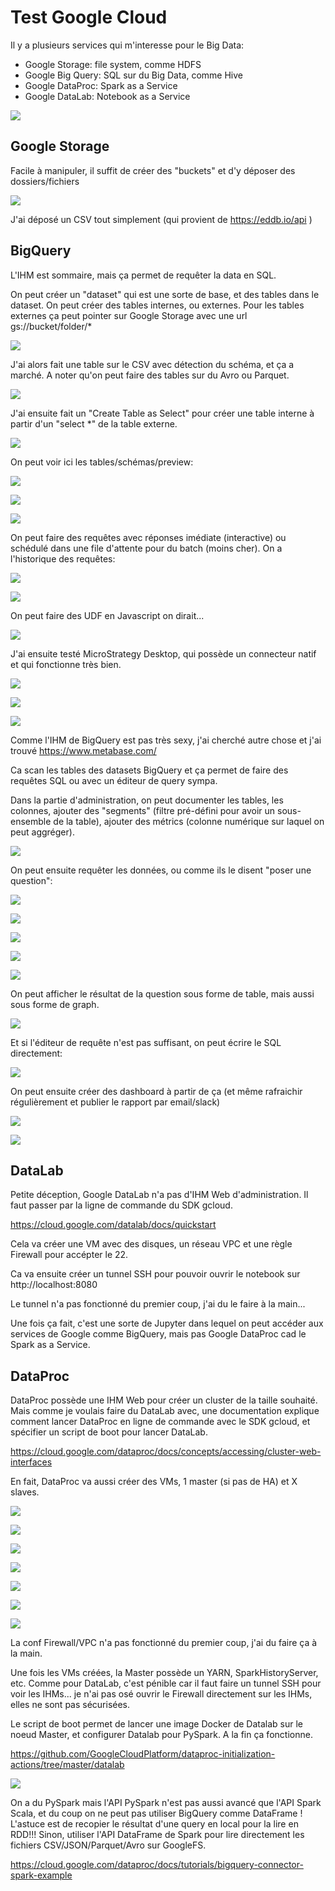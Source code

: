 # Test Google Cloud

Il y a plusieurs services qui m'interesse pour le Big Data:

* Google Storage: file system, comme HDFS
* Google Big Query: SQL sur du Big Data, comme Hive
* Google DataProc: Spark as a Service
* Google DataLab: Notebook as a Service

![](img/Menu.png)


## Google Storage

Facile à manipuler, il suffit de créer des "buckets" et d'y déposer des dossiers/fichiers

![](img/Buckets.png)

J'ai déposé un CSV tout simplement (qui provient de https://eddb.io/api )

## BigQuery

L'IHM est sommaire, mais ça permet de requêter la data en SQL.

On peut créer un "dataset" qui est une sorte de base, et des tables dans le dataset.
On peut créer des tables internes, ou externes. Pour les tables externes ça peut pointer sur Google Storage avec une url gs://bucket/folder/*

![](img/BigQuery_Create_Table.png)

J'ai alors fait une table sur le CSV avec détection du schéma, et ça a marché.
A noter qu'on peut faire des tables sur du Avro ou Parquet.

![](img/BigQuery_Format.png)

J'ai ensuite fait un "Create Table as Select" pour créer une table interne à partir d'un "select \*" de la table externe.

![](img/BigQuery_CTAS.png)

On peut voir ici les tables/schémas/preview:

![](img/BigQuery_Table.png)

![](img/BigQuery_Schema.png)

![](img/BigQuery_preview.png)

On peut faire des requêtes avec réponses imédiate (interactive) ou schédulé dans une file d'attente pour du batch (moins cher).
On a l'historique des requêtes:

![](img/BigQuery_query.png)

![](img/BigQuery_query_details.png)

On peut faire des UDF en Javascript on dirait...

![](img/BigQuery_UDF.png)

J'ai ensuite testé MicroStrategy Desktop, qui possède un connecteur natif et qui fonctionne très bien.

![](img/Microstrategy_BigQuery.png)

![](img/Microstrategy_Preview.png)

![](img/Microstrategy_Dashboard.png)

Comme l'IHM de BigQuery est pas très sexy, j'ai cherché autre chose et j'ai trouvé https://www.metabase.com/

Ca scan les tables des datasets BigQuery et ça permet de faire des requêtes SQL ou avec un éditeur de query sympa.

Dans la partie d'administration, on peut documenter les tables, les colonnes, ajouter des "segments" (filtre pré-défini pour avoir un sous-ensemble de la table), ajouter des métrics (colonne numérique sur laquel on peut aggréger).

![](img/Metabase_Schema.png)

On peut ensuite requêter les données, ou comme ils le disent "poser une question":

![](img/Metabase_Tables.png)

![](img/Metabase_Table.png)

![](img/Metabase_Table_questions.png)

![](img/Metabase_Table_preview.png)

![](img/Metabase_Table_Questions.png)

On peut afficher le résultat de la question sous forme de table, mais aussi sous forme de graph.

![](img/Metabase_Interactive.png)

Et si l'éditeur de requête n'est pas suffisant, on peut écrire le SQL directement:

![](img/Metabase_Query_SQL.png)

On peut ensuite créer des dashboard à partir de ça (et même rafraichir régulièrement et publier le rapport par email/slack)

![](img/Metabase_Dashboard.png)

![](img/Metabase_Dashboard_Edit.png)

## DataLab

Petite déception, Google DataLab n'a pas d'IHM Web d'administration. Il faut passer par la ligne de commande du SDK gcloud.

https://cloud.google.com/datalab/docs/quickstart

Cela va créer une VM avec des disques, un réseau VPC et une règle Firewall pour accépter le 22.

Ca va ensuite créer un tunnel SSH pour pouvoir ouvrir le notebook sur http://localhost:8080

Le tunnel n'a pas fonctionné du premier coup, j'ai du le faire à la main...

Une fois ça fait, c'est une sorte de Jupyter dans lequel on peut accéder aux services de Google comme BigQuery, mais pas Google DataProc cad le Spark as a Service.

## DataProc

DataProc possède une IHM Web pour créer un cluster de la taille souhaité. Mais comme je voulais faire du DataLab avec, une documentation explique comment lancer DataProc en ligne de commande avec le SDK gcloud, et spécifier un script de boot pour lancer DataLab.

https://cloud.google.com/dataproc/docs/concepts/accessing/cluster-web-interfaces

En fait, DataProc va aussi créer des VMs, 1 master (si pas de HA) et X slaves.

![](img/DataProc_Cluster.png)

![](img/DataProc_Cluster01.png)

![](img/DataProc_Cluster02.png)

![](img/DataProc_Cluster03.png)

![](img/DataProc_Cluster04.png)

![](img/DataProc_VM.png)

![](img/DataProc_disk.png)

La conf Firewall/VPC n'a pas fonctionné du premier coup, j'ai du faire ça à la main.

Une fois les VMs créées, la Master possède un YARN, SparkHistoryServer, etc. Comme pour DataLab, c'est pénible car il faut faire un tunnel SSH pour voir les IHMs... je n'ai pas osé ouvrir le Firewall directement sur les IHMs, elles ne sont pas sécurisées.

Le script de boot permet de lancer une image Docker de Datalab sur le noeud Master, et configurer Datalab pour PySpark. A la fin ça fonctionne.

https://github.com/GoogleCloudPlatform/dataproc-initialization-actions/tree/master/datalab

![](img/Datalab.png)

On a du PySpark mais l'API PySpark n'est pas aussi avancé que l'API Spark Scala, et du coup on ne peut pas utiliser BigQuery comme DataFrame ! L'astuce est de recopier le résultat d'une query en local pour la lire en RDD!!! Sinon, utiliser l'API DataFrame de Spark pour lire directement les fichiers CSV/JSON/Parquet/Avro sur GoogleFS.

https://cloud.google.com/dataproc/docs/tutorials/bigquery-connector-spark-example








